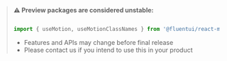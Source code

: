 <!-- Don't allow prettier to collapse code block into single line -->
<!-- prettier-ignore -->
> **⚠️ Preview packages are considered unstable:**
>
> ```jsx
>
> import { useMotion, useMotionClassNames } from '@fluentui/react-motion-preview';
>
> ```
>
> - Features and APIs may change before final release
> - Please contact us if you intend to use this in your product
